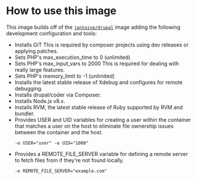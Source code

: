 # How to use this image

This image builds off of the [`jantoine/drupal`](https://hub.docker.com/r/jantoine/drupal/) image adding the following development configuration and tools:

* Installs GIT
  This is required by composer projects using dev releases or applying patches.
* Sets PHP's max_execution_time to 0 (unlimited)
* Sets PHP's max_input_vars to 2000
  This is required for dealing with really large features.
* Sets PHP's memory_limit to -1 (unlimited)
* Installs the latest stable release of Xdebug and configures for remote debugging.
* Installs drupal/coder via Composer.
* Installs Node.js v8.x.
* Installs RVM, the latest stable release of Ruby supported by RVM and bundler.
* Provides USER and UID variables for creating a user within the container that matches a user on the host to eliminate file ownership issues between the container and the host.
  ```
  -e USER="user" -e UID="1000"
  ```
* Provides a REMOTE_FILE_SERVER variable for defining a remote server to fetch files from if they're not found locally.
  ```
  -e REMOTE_FILE_SERVER="example.com"
  ```
